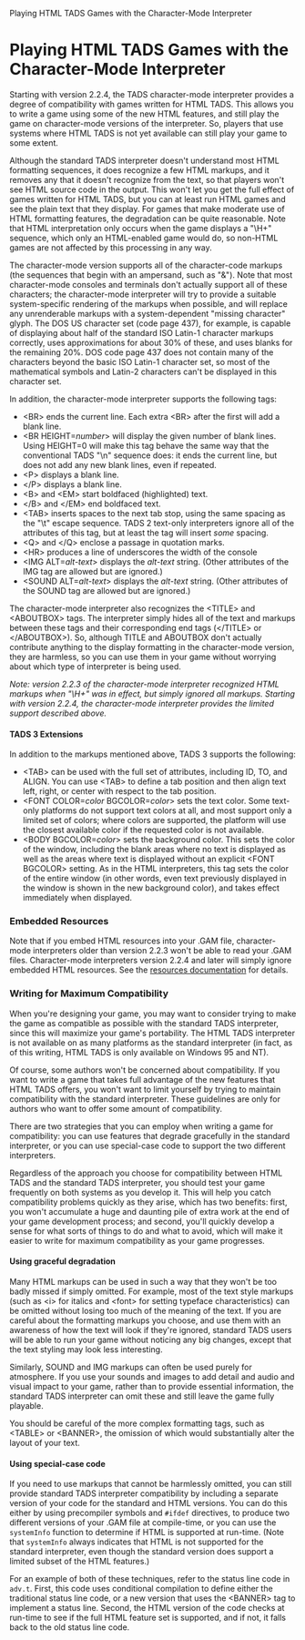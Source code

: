 Playing HTML TADS Games with the Character-Mode Interpreter

# Playing HTML TADS Games with the Character-Mode Interpreter

Starting with version 2.2.4, the TADS character-mode interpreter
provides a degree of compatibility with games written for HTML TADS.
This allows you to write a game using some of the new HTML features, and
still play the game on character-mode versions of the interpreter. So,
players that use systems where HTML TADS is not yet available can still
play your game to some extent.

Although the standard TADS interpreter doesn't understand most HTML
formatting sequences, it does recognize a few HTML markups, and it
removes any that it doesn't recognize from the text, so that players
won't see HTML source code in the output. This won't let you get the
full effect of games written for HTML TADS, but you can at least run
HTML games and see the plain text that they display. For games that make
moderate use of HTML formatting features, the degradation can be quite
reasonable. Note that HTML interpretation only occurs when the game
displays a "\H+" sequence, which only an HTML-enabled game would do, so
non-HTML games are not affected by this processing in any way.

The character-mode version supports all of the character-code markups
(the sequences that begin with an ampersand, such as "&amp;"). Note that
most character-mode consoles and terminals don't actually support all of
these characters; the character-mode interpreter will try to provide a
suitable system-specific rendering of the markups when possible, and
will replace any unrenderable markups with a system-dependent "missing
character" glyph. The DOS US character set (code page 437), for example,
is capable of displaying about half of the standard ISO Latin-1
character markups correctly, uses approximations for about 30% of these,
and uses blanks for the remaining 20%. DOS code page 437 does not
contain many of the characters beyond the basic ISO Latin-1 character
set, so most of the mathematical symbols and Latin-2 characters can't be
displayed in this character set.

In addition, the character-mode interpreter supports the following tags:

- \<BR\> ends the current line. Each extra \<BR\> after the first will
  add a blank line.
- \<BR HEIGHT=*number*\> will display the given number of blank lines.
  Using HEIGHT=0 will make this tag behave the same way that the
  conventional TADS "\n" sequence does: it ends the current line, but
  does not add any new blank lines, even if repeated.
- \<P\> displays a blank line.
- \</P\> displays a blank line.
- \<B\> and \<EM\> start boldfaced (highlighted) text.
- \</B\> and \</EM\> end boldfaced text.
- \<TAB\> inserts spaces to the next tab stop, using the same spacing as
  the "\t" escape sequence. TADS 2 text-only interpreters ignore all of
  the attributes of this tag, but at least the tag will insert *some*
  spacing.
- \<Q\> and \</Q\> enclose a passage in quotation marks.
- \<HR\> produces a line of underscores the width of the console
- \<IMG ALT=*alt-text*\> displays the *alt-text* string. (Other
  attributes of the IMG tag are allowed but are ignored.)
- \<SOUND ALT=*alt-text*\> displays the *alt-text* string. (Other
  attributes of the SOUND tag are allowed but are ignored.)

The character-mode interpreter also recognizes the \<TITLE\> and
\<ABOUTBOX\> tags. The interpreter simply hides all of the text and
markups between these tags and their corresponding end tags (\</TITLE\>
or \</ABOUTBOX\>). So, although TITLE and ABOUTBOX don't actually
contribute anything to the display formatting in the character-mode
version, they are harmless, so you can use them in your game without
worrying about which type of interpreter is being used.

*Note: version 2.2.3 of the character-mode interpreter recognized HTML
markups when "\H+" was in effect, but simply ignored all markups.
Starting with version 2.2.4, the character-mode interpreter provides the
limited support described above.*

#### TADS 3 Extensions

In addition to the markups mentioned above, TADS 3 supports the
following:

- \<TAB\> can be used with the full set of attributes, including ID, TO,
  and ALIGN. You can use \<TAB\> to define a tab position and then align
  text left, right, or center with respect to the tab position.
- \<FONT COLOR=*color* BGCOLOR=*color*\> sets the text color. Some
  text-only platforms do not support text colors at all, and most
  support only a limited set of colors; where colors are supported, the
  platform will use the closest available color if the requested color
  is not available.
- \<BODY BGCOLOR=*color*\> sets the background color. This sets the
  color of the window, including the blank areas where no text is
  displayed as well as the areas where text is displayed without an
  explicit \<FONT BGCOLOR\> setting. As in the HTML interpreters, this
  tag sets the color of the entire window (in other words, even text
  previously displayed in the window is shown in the new background
  color), and takes effect immediately when displayed.

### Embedded Resources

Note that if you embed HTML resources into your .GAM file,
character-mode interpreters older than version 2.2.3 won't be able to
read your .GAM files. Character-mode interpreters version 2.2.4 and
later will simply ignore embedded HTML resources. See the [resources
documentation](res.htm#compatibility) for details.

### Writing for Maximum Compatibility

When you're designing your game, you may want to consider trying to make
the game as compatible as possible with the standard TADS interpreter,
since this will maximize your game's portability. The HTML TADS
interpreter is not available on as many platforms as the standard
interpreter (in fact, as of this writing, HTML TADS is only available on
Windows 95 and NT).

Of course, some authors won't be concerned about compatibility. If you
want to write a game that takes full advantage of the new features that
HTML TADS offers, you won't want to limit yourself by trying to maintain
compatibility with the standard interpreter. These guidelines are only
for authors who want to offer some amount of compatibility.

There are two strategies that you can employ when writing a game for
compatibility: you can use features that degrade gracefully in the
standard interpreter, or you can use special-case code to support the
two different interpreters.

Regardless of the approach you choose for compatibility between HTML
TADS and the standard TADS interpreter, you should test your game
frequently on both systems as you develop it. This will help you catch
compatibility problems quickly as they arise, which has two benefits:
first, you won't accumulate a huge and daunting pile of extra work at
the end of your game development process; and second, you'll quickly
develop a sense for what sorts of things to do and what to avoid, which
will make it easier to write for maximum compatibility as your game
progresses.

#### Using graceful degradation

Many HTML markups can be used in such a way that they won't be too badly
missed if simply omitted. For example, most of the text style markups
(such as \<i\> for italics and \<font\> for setting typeface
characteristics) can be omitted without losing too much of the meaning
of the text. If you are careful about the formatting markups you choose,
and use them with an awareness of how the text will look if they're
ignored, standard TADS users will be able to run your game without
noticing any big changes, except that the text styling may look less
interesting.

Similarly, SOUND and IMG markups can often be used purely for
atmosphere. If you use your sounds and images to add detail and audio
and visual impact to your game, rather than to provide essential
information, the standard TADS interpreter can omit these and still
leave the game fully playable.

You should be careful of the more complex formatting tags, such as
\<TABLE\> or \<BANNER\>, the omission of which would substantially alter
the layout of your text.

#### Using special-case code

If you need to use markups that cannot be harmlessly omitted, you can
still provide standard TADS interpreter compatibility by including a
separate version of your code for the standard and HTML versions. You
can do this either by using precompiler symbols and `#ifdef` directives,
to produce two different versions of your .GAM file at compile-time, or
you can use the `systemInfo` function to determine if HTML is supported
at run-time. (Note that `systemInfo` always indicates that HTML is not
supported for the standard interpreter, even though the standard version
does support a limited subset of the HTML features.)

For an example of both of these techniques, refer to the status line
code in `adv.t`. First, this code uses conditional compilation to define
either the traditional status line code, or a new version that uses the
\<BANNER\> tag to implement a status line. Second, the HTML version of
the code checks at run-time to see if the full HTML feature set is
supported, and if not, it falls back to the old status line code.
